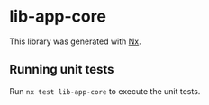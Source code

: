 # lib-app-core

This library was generated with [Nx](https://nx.dev).

## Running unit tests

Run `nx test lib-app-core` to execute the unit tests.
